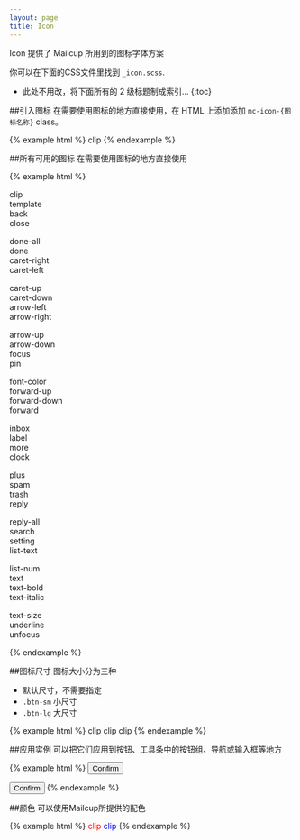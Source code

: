 ```yaml
---
layout: page
title: Icon
---
```


Icon 提供了 Mailcup 所用到的图标字体方案

你可以在下面的CSS文件里找到 `_icon.scss`.

* 此处不用改，将下面所有的 2 级标题制成索引...
{:toc}

##引入图标
在需要使用图标的地方直接使用，在 HTML 上添加添加 `mc-icon-{图标名称}` class。

{% example html %}
<span class="mc-icon-clip"> clip</span>
{% endexample %}

##所有可用的图标
在需要使用图标的地方直接使用

{% example html %}
<div class="row" style="margin:15px 0px 15px 0px">
  <div class="col-md-3"><span class="mc-icon-clip btn-lg"> clip</span></div>
  <div class="col-md-3"><span class="mc-icon-template btn-lg"> template</span></div>
  <div class="col-md-3"><span class="mc-icon-back btn-lg"> back</span></div>
  <div class="col-md-3"><span class="mc-icon-close btn-lg"> close</span></div>
</div>

<div class="row" style="margin:15px 0px 15px 0px">
<div class="col-md-3"><span class="mc-icon-done-all btn-lg"> done-all</span></div>
<div class="col-md-3"><span class="mc-icon-done btn-lg"> done</span></div>
<div class="col-md-3"><span class="mc-icon-caret-right btn-lg"> caret-right</span></div>
<div class="col-md-3"><span class="mc-icon-caret-left btn-lg"> caret-left</span></div>
</div>

<div class="row" style="margin:15px 0px 15px 0px">
<div class="col-md-3"><span class="mc-icon-caret-up btn-lg"> caret-up</span></div>
<div class="col-md-3"><span class="mc-icon-caret-down btn-lg"> caret-down</span></div>
<div class="col-md-3"><span class="mc-icon-arrow-left btn-lg"> arrow-left</span></div>
<div class="col-md-3"><span class="mc-icon-arrow-right btn-lg"> arrow-right</span></div>
</div>

<div class="row" style="margin:15px 0px 15px 0px">
  <div class="col-md-3"><span class="mc-icon-arrow-up btn-lg"> arrow-up</span></div>
  <div class="col-md-3"><span class="mc-icon-arrow-down btn-lg"> arrow-down</span></div>
  <div class="col-md-3"><span class="mc-icon-focus btn-lg"> focus</span></div>
  <div class="col-md-3"><span class="mc-icon-pin btn-lg"> pin</span></div>
</div>

<div class="row" style="margin:15px 0px 15px 0px">
<div class="col-md-3"><span class="mc-icon-font-color btn-lg"> font-color</span></div>
  <div class="col-md-3"><span class="mc-icon-forward-up btn-lg"> forward-up</span></div>
  <div class="col-md-3"><span class="mc-icon-forward-down btn-lg"> forward-down</span></div>
  <div class="col-md-3"><span class="mc-icon-forward btn-lg"> forward</span></div>
</div>

<div class="row" style="margin:15px 0px 15px 0px">
  <div class="col-md-3"><span class="mc-icon-inbox btn-lg"> inbox</span></div>
  <div class="col-md-3"><span class="mc-icon-label btn-lg"> label</span></div>
  <div class="col-md-3"><span class="mc-icon-more btn-lg"> more</span></div>
  <div class="col-md-3"><span class="mc-icon-clock btn-lg"> clock</span></div>
</div>

<div class="row" style="margin:15px 0px 15px 0px">
  <div class="col-md-3"><span class="mc-icon-plus btn-lg"> plus</span></div>
  <div class="col-md-3"><span class="mc-icon-spam btn-lg"> spam</span></div>
  <div class="col-md-3"><span class="mc-icon-trash btn-lg"> trash</span></div>
  <div class="col-md-3"><span class="mc-icon-reply btn-lg"> reply</span></div>
</div>

<div class="row" style="margin:15px 0px 15px 0px">
  <div class="col-md-3"><span class="mc-icon-reply-all btn-lg"> reply-all</span></div>
  <div class="col-md-3"><span class="mc-icon-search btn-lg"> search</span></div>
  <div class="col-md-3"><span class="mc-icon-setting btn-lg"> setting</span></div>
  <div class="col-md-3"><span class="mc-icon-list-text btn-lg"> list-text</span></div>
</div>

<div class="row" style="margin:15px 0px 15px 0px">
  <div class="col-md-3"><span class="mc-icon-list-num btn-lg"> list-num</span></div>
  <div class="col-md-3"><span class="mc-icon-text btn-lg"> text</span></div>
  <div class="col-md-3"><span class="mc-icon-text-bold btn-lg"> text-bold</span></div>
  <div class="col-md-3"><span class="mc-icon-text-italic btn-lg"> text-italic</span></div>
</div>
<div class="row" style="margin:15px 0px 15px 0px">
  <div class="col-md-3"><span class="mc-icon-text-size btn-lg"> text-size</span></div>
  <div class="col-md-3"><span class="mc-icon-underline btn-lg"> underline</span></div>
  <div class="col-md-3"><span class="mc-icon-unfocus btn-lg"> unfocus</span></div>
</div>
{% endexample %}

##图标尺寸
图标大小分为三种

* 默认尺寸，不需要指定
* `.btn-sm` 小尺寸
* `.btn-lg` 大尺寸

{% example html %}
<span class="mc-icon-clip btn-sm"> clip</span>
<span class="mc-icon-clip"> clip</span>
<span class="mc-icon-clip btn-lg"> clip</span>
{% endexample %}

##应用实例
可以把它们应用到按钮、工具条中的按钮组、导航或输入框等地方

{% example html %}
<button type="button" class="btn btn-default btn-lg" aria-label="Left Align">
  <span class="mc-icon-pin" aria-hidden="true"> Confirm</span>
</button>

<button type="button" class="btn btn-default" aria-label="Left Align">
  <span class="mc-icon-pin" aria-hidden="true"> Confirm</span>
</button>
{% endexample %}

##颜色
可以使用Mailcup所提供的配色

{% example html %}
<span class="mc-icon-clip btn-lg" style="color:red"> clip</span>
<span class="mc-icon-clip btn-lg" style="color:blue"> clip</span>
{% endexample %}